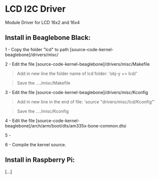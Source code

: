 LCD I2C Driver
===============

Module Driver for LCD 16x2 and 16x4



Install in Beaglebone Black:
-----------------
1 - Copy the folder "lcd" to path [source-code-kernel-beaglebone]/drivers/misc/

2 - Edit the file [source-code-kernel-beaglebone]/drivers/misc/Makefile

  > Add in new line the folder name of lcd folder: 'obj-y   += lcd/'
  
  > Save the ..../misc/Makefile
  
3 - Edit the file [source-code-kernel-beaglebone]/drivers/misc/Kconfig

  > Add in new line in the end of file: 'source "drivers/misc/lcd/Kconfig"'
  
  > Save the ..../misc/Kconfig

4 - Edit the file [source-code-kernel-beaglebone]/arch/arm/boot/dts/am335x-bone-common.dtsi

  >
  
  >
  
  >

5 - 

6 - Compile the kernel source.




Install in Raspberry Pi:
-------------
[...]
